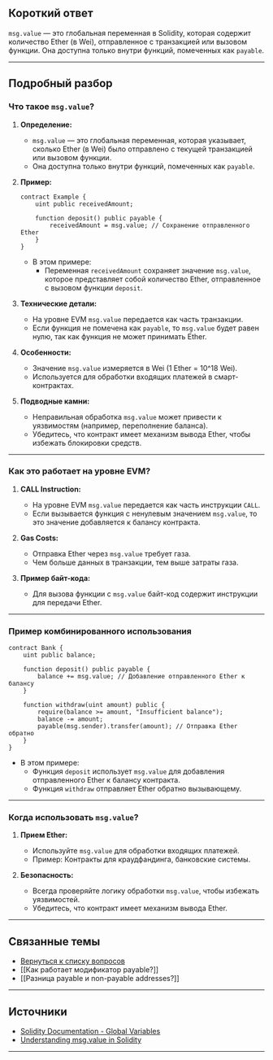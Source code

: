 
## Короткий ответ

`msg.value` — это глобальная переменная в Solidity, которая содержит количество Ether (в Wei), отправленное с транзакцией или вызовом функции. Она доступна только внутри функций, помеченных как `payable`.

---

## Подробный разбор

### **Что такое `msg.value`?**
1. **Определение:**
   - `msg.value` — это глобальная переменная, которая указывает, сколько Ether (в Wei) было отправлено с текущей транзакцией или вызовом функции.
   - Она доступна только внутри функций, помеченных как `payable`.

2. **Пример:**
   ```solidity
   contract Example {
       uint public receivedAmount;

       function deposit() public payable {
           receivedAmount = msg.value; // Сохранение отправленного Ether
       }
   }
   ```

   - В этом примере:
     - Переменная `receivedAmount` сохраняет значение `msg.value`, которое представляет собой количество Ether, отправленное с вызовом функции `deposit`.

3. **Технические детали:**
   - На уровне EVM `msg.value` передается как часть транзакции.
   - Если функция не помечена как `payable`, то `msg.value` будет равен нулю, так как функция не может принимать Ether.

4. **Особенности:**
   - Значение `msg.value` измеряется в Wei (1 Ether = 10^18 Wei).
   - Используется для обработки входящих платежей в смарт-контрактах.

5. **Подводные камни:**
   - Неправильная обработка `msg.value` может привести к уязвимостям (например, переполнение баланса).
   - Убедитесь, что контракт имеет механизм вывода Ether, чтобы избежать блокировки средств.

---

### **Как это работает на уровне EVM?**
1. **CALL Instruction:**
   - На уровне EVM `msg.value` передается как часть инструкции `CALL`.
   - Если вызывается функция с ненулевым значением `msg.value`, то это значение добавляется к балансу контракта.

2. **Gas Costs:**
   - Отправка Ether через `msg.value` требует газа.
   - Чем больше данных в транзакции, тем выше затраты газа.

3. **Пример байт-кода:**
   - Для вызова функции с `msg.value` байт-код содержит инструкции для передачи Ether.

---

### **Пример комбинированного использования**
```solidity
contract Bank {
    uint public balance;

    function deposit() public payable {
        balance += msg.value; // Добавление отправленного Ether к балансу
    }

    function withdraw(uint amount) public {
        require(balance >= amount, "Insufficient balance");
        balance -= amount;
        payable(msg.sender).transfer(amount); // Отправка Ether обратно
    }
}
```

- В этом примере:
  - Функция `deposit` использует `msg.value` для добавления отправленного Ether к балансу контракта.
  - Функция `withdraw` отправляет Ether обратно вызывающему.

---

### **Когда использовать `msg.value`?**
1. **Прием Ether:**
   - Используйте `msg.value` для обработки входящих платежей.
   - Пример: Контракты для краудфандинга, банковские системы.

2. **Безопасность:**
   - Всегда проверяйте логику обработки `msg.value`, чтобы избежать уязвимостей.
   - Убедитесь, что контракт имеет механизм вывода Ether.

---

## Связанные темы
- [Вернуться к списку вопросов](5.%20Список%20вопросов.md)
- [[Как работает модификатор payable?]]
- [[Разница payable и non-payable addresses?]]

---

## Источники
- [Solidity Documentation - Global Variables](https://docs.soliditylang.org/en/latest/units-and-global-variables.html#special-variables-and-functions)
- [Understanding msg.value in Solidity](https://ethereum.stackexchange.com/questions/91874/what-is-the-difference-between-public-private-internal-and-external-functions)
--- 